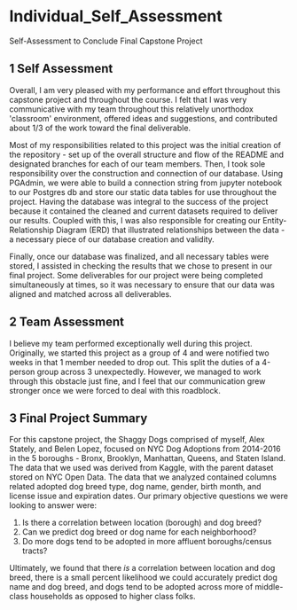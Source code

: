 # Individual_Self_Assessment
Self-Assessment to Conclude Final Capstone Project

## 1 Self Assessment

Overall, I am very pleased with my performance and effort throughout this capstone project and throughout the course. I felt that I was very communicative with my team throughout this relatively unorthodox 'classroom' environment, offered ideas and suggestions, and contributed about 1/3 of the work toward the final deliverable.  

Most of my responsibilities related to this project was the initial creation of the repository - set up of the overall structure and flow of the README and designated branches for each of our team members. Then, I took sole responsibility over the construction and connection of our database. Using PGAdmin, we were able to build a connection string from jupyter notebook to our Postgres db and store our static data tables for use throughout the project. Having the database was integral to the success of the project because it contained the cleaned and current datasets required to deliver our results. Coupled with this, I was also responsible for creating our Entity-Relationship Diagram (ERD) that illustrated relationships between the data - a necessary piece of our database creation and validity.

Finally, once our database was finalized, and all necessary tables were stored, I assisted in checking the results that we chose to present in our final project. Some deliverables for our project were being completed simultaneously at times, so it was necessary to ensure that our data was aligned and matched across all deliverables.

## 2 Team Assessment

I believe my team performed exceptionally well during this project. Originally, we started this project as a group of 4 and were notified two weeks in that 1 member needed to drop out. This split the duties of a 4-person group across 3 unexpectedly. However, we managed to work through this obstacle just fine, and I feel that our communication grew stronger once we were forced to deal with this roadblock.

## 3 Final Project Summary

For this capstone project, the Shaggy Dogs comprised of myself, Alex Stately, and Belen Lopez, focused on NYC Dog Adoptions from 2014-2016 in the 5 boroughs - Bronx, Brooklyn, Manhattan, Queens, and Staten Island. The data that we used was derived from Kaggle, with the parent dataset stored on NYC Open Data. The data that we analyzed contained columns related adopted dog breed type, dog name, gender, birth month, and license issue and expiration dates. Our primary objective questions we were looking to answer were: 

1. Is there a correlation between location (borough) and dog breed?
2. Can we predict dog breed or dog name for each neighborhood?
3. Do more dogs tend to be adopted in more affluent boroughs/census tracts?

Ultimately, we found that there *is* a correlation between location and dog breed, there is a small percent likelihood we could accurately predict dog name and dog breed, and dogs tend to be adopted across more of middle-class households as opposed to higher class folks.
